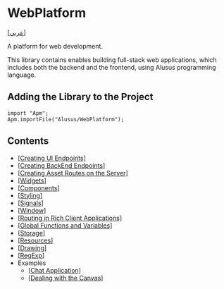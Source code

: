 # WebPlatform

[[عربي]](readme.ar.md)

A platform for web development.

This library contains enables building full-stack web applications, which includes
both the backend and the frontend, using Alusus programming language.

## Adding the Library to the Project

```
import "Apm";
Apm.importFile("Alusus/WebPlatform");
```

## Contents

* [[Creating UI Endpoints]](Doc/ui_endpoints.en.md)
* [[Creating BackEnd Endpoints]](Doc/be_endpoints.en.md)
* [[Creating Asset Routes on the Server]](Doc/asset_routes.en.md)
* [[Widgets]](Doc/widgets.en.md)
* [[Components]](Doc/components.en.md)
* [[Styling]](Doc/styling.en.md)
* [[Signals]](Doc/signals.en.md)
* [[Window]](Doc/window.en.md)
* [[Routing in Rich Client Applications]](Doc/routing.en.md)
* [[Global Functions and Variables]](Doc/global_funcs.en.md)
* [[Storage]](Doc/storage.en.md)
* [[Resources]](Doc/resources.en.md)
* [[Drawing]](Doc/drawing.en.md)
* [[RegExp]](Doc/regexp.en.md)
* Examples
  * [[Chat Application]](Doc/chat_example.en.md)
  * [[Dealing with the Canvas]](Doc/canvas_example.en.md)

